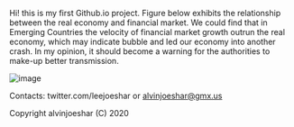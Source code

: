 Hi! this is my first Github.io project. Figure below exhibits the relationship between the real economy and financial market. We could find that in Emerging Countries the velocity of financial market growth outrun the real economy, which may indicate bubble and led our economy into another crash. In my opinion, it should become a warning for the authorities to make-up better transmission.

![image](https://raw.githubusercontent.com/alvinjoeshar/datalab/master/Market%20Cap.%20to%20GDP%20per%20Capita%20US%20%26%20ASEAN%20%2B5.gif)

Contacts: twitter.com/leejoeshar or alvinjoeshar@gmx.us

Copyright alvinjoeshar (C) 2020
